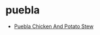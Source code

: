 # puebla

 * [Puebla Chicken And Potato Stew](../index/p/puebla-chicken-and-potato-stew-109026.json)
